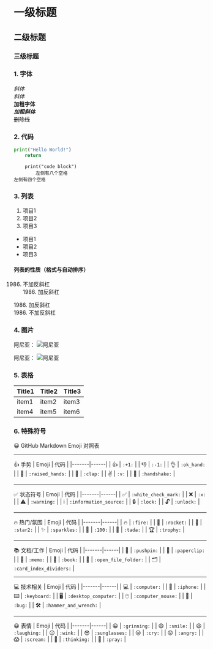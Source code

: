 
# 一级标题
## 二级标题
### 三级标题

### 1. 字体
*斜体*  
_斜体_  
**加粗字体**  
***加粗斜体***  
~~删除线~~  



### 2. 代码
```python
print("Hello World!")
	return
```
		print("code block")
			左侧有八个空格
	左侧有四个空格

### 3. 列表
1. 项目1
2. 项目2
3. 项目3

- 项目1
- 项目2
- 项目3


#### 列表的性质（格式与自动排序）
1986. 不加反斜杠  
1986\. 加反斜杠  

1986\. 加反斜杠  
1986. 不加反斜杠  

### 4. 图片
阿尼亚：
![阿尼亚](https://iknow-pic.cdn.bcebos.com/a8ec8a13632762d0b569493bb2ec08fa503dc6db"阿尼亚")

阿尼亚：
![阿尼亚][aniya]

[aniya]: https://iknow-pic.cdn.bcebos.com/a8ec8a13632762d0b569493bb2ec08fa503dc6db"阿尼亚"

### 5. 表格
|Title1|Title2|Title3|
|-|-|-|
|item1|item2|item3|
|item4|item5|item6|

### 6. 特殊符号
😀 GitHub Markdown Emoji 对照表

---

 👍 手势
| Emoji | 代码 |
|-------|------|
| 👍 | `:+1:` |
| 👎 | `:-1:` |
| 👌 | `:ok_hand:` |
| 🙌 | `:raised_hands:` |
| 👏 | `:clap:` |
| ✌️ | `:v:` |
| 🤝 | `:handshake:` |

---

✅ 状态符号
| Emoji | 代码 |
|-------|------|
| ✅ | `:white_check_mark:` |
| ❌ | `:x:` |
| ⚠️ | `:warning:` |
| ℹ️ | `:information_source:` |
| 🔒 | `:lock:` |
| 🔓 | `:unlock:` |

---

 🔥 热门/氛围
| Emoji | 代码 |
|-------|------|
| 🔥 | `:fire:` |
| 🚀 | `:rocket:` |
| 🌟 | `:star2:` |
| ✨ | `:sparkles:` |
| 💯 | `:100:` |
| 🎉 | `:tada:` |
| 🏆 | `:trophy:` |

---

 📚 文档/工作
| Emoji | 代码 |
|-------|------|
| 📌 | `:pushpin:` |
| 📎 | `:paperclip:` |
| 📝 | `:memo:` |
| 📖 | `:book:` |
| 📂 | `:open_file_folder:` |
| 🗂️ | `:card_index_dividers:` |

---

 💻 技术相关
| Emoji | 代码 |
|-------|------|
| 💻 | `:computer:` |
| 📱 | `:iphone:` |
| ⌨️ | `:keyboard:` |
| 🖥️ | `:desktop_computer:` |
| 🖱️ | `:computer_mouse:` |
| 🐞 | `:bug:` |
| 🛠️ | `:hammer_and_wrench:` |

---

 😀 表情
| Emoji | 代码 |
|-------|------|
| 😀 | `:grinning:` |
| 😄 | `:smile:` |
| 😆 | `:laughing:` |
| 😉 | `:wink:` |
| 😎 | `:sunglasses:` |
| 😢 | `:cry:` |
| 😡 | `:angry:` |
| 😱 | `:scream:` |
| 🤔 | `:thinking:` |
| 🙏 | `:pray:` |


